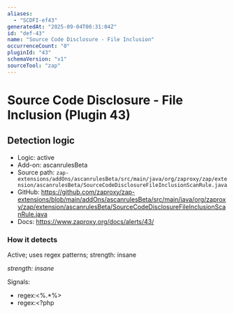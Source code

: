 ```yaml
---
aliases:
  - "SCDFI-ef43"
generatedAt: "2025-09-04T00:31:04Z"
id: "def-43"
name: "Source Code Disclosure - File Inclusion"
occurrenceCount: "0"
pluginId: "43"
schemaVersion: "v1"
sourceTool: "zap"
---
```


# Source Code Disclosure - File Inclusion (Plugin 43)

## Detection logic

- Logic: active
- Add-on: ascanrulesBeta
- Source path: `zap-extensions/addOns/ascanrulesBeta/src/main/java/org/zaproxy/zap/extension/ascanrulesBeta/SourceCodeDisclosureFileInclusionScanRule.java`
- GitHub: https://github.com/zaproxy/zap-extensions/blob/main/addOns/ascanrulesBeta/src/main/java/org/zaproxy/zap/extension/ascanrulesBeta/SourceCodeDisclosureFileInclusionScanRule.java
- Docs: https://www.zaproxy.org/docs/alerts/43/

### How it detects

Active; uses regex patterns; strength: insane

_strength: insane_

Signals:
- regex:<%.*%>
- regex:<?php

